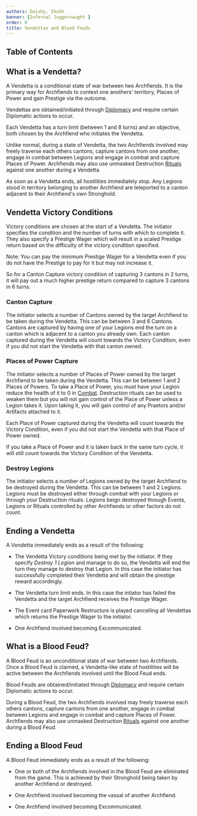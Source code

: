 ```yaml
---
authors: Doishy, ShuSh
banner: [Infernal Juggernaught ]
order: 0
title: Vendettas and Blood Feuds
---
```


## Table of Contents

## What is a Vendetta?

A Vendetta is a conditional state of war between two Archfiends. It is the
primary way for Archfiends to contest one anothers' territory, Places of Power
and gain Prestige via the outcome.

Vendettas are obtained/initiated through [Diplomacy]() and require certain
Diplomatic actions to occur.

Each Vendetta has a turn limit (between 1 and 8 turns) and an objective, both
chosen by the Archfiend who initiates the Vendetta.

Unlike normal, during a state of Vendetta, the two Archfiends involved may
freely traverse each others cantons, capture cantons from one another, engage
in combat between Legions and engage in combat and capture Places of Power.
Archfiends may also use unmasked Destruction [Rituals]() against one another
during a Vendetta.

As soon as a Vendetta ends, all hostilities immediately stop. Any Legions stood
in territory belonging to another Archfiend are teleported to a canton adjacent
to their Archfiend's own Stronghold.

## Vendetta Victory Conditions

Victory conditions are chosen at the start of a Vendetta. The initiator
specifies the condition and the number of turns with which to complete it. They
also specify a Prestige Wager which will result in a scaled Prestige return
based on the difficulty of the victory condition specified. 

Note: You can pay the minimum Prestige Wager for a Vendetta even if you do not 
have the Prestige to pay for it but may not increase it.

So for a Canton Capture victory condition of capturing 3 cantons in 2 turns, it
will pay out a much higher prestige return compared to capture 3 cantons in 6
turns.


### Canton Capture

The initiator selects a number of Cantons owned by the target Archfiend to be
taken during the Vendetta. This can be between 3 and 6 Cantons. Cantons are
captured by having one of your Legions end the turn on a canton which is 
adjacent to a canton you already own. Each canton captured during the Vendetta
will count towards the Victory Condition, even if you did not start the
Vendetta with that canton owned. 


### Places of Power Capture

The initiator selects a number of Places of Power owned by the target Archfiend 
to be taken during the Vendetta. This can be between 1 and 2 Places of Powers. 
To take a Place of Power, you must have your Legion reduce the health of it to
0 in [Combat](). Destruction rituals can be used to weaken them but you will not
gain control of the Place of Power unless a Legion takes it. Upon taking
it, you will gain control of any Praetors and/or Artifacts attached to it.

Each Place of Power captured during the Vendetta will count towards the Victory
Condition, even if you did not start the Vendetta with that Place of Power 
owned. 

If you take a Place of Power and it is taken back in the same turn cycle, it 
will still count towards the Victory Condition of the Vendetta.


### Destroy Legions

The initiator selects a number of Legions owned by the target Archfiend 
to be destroyed during the Vendetta. This can be between 1 and 2 Legions. 
Legions must be destroyed either through combat with your Legions or through
your Destruction rituals. Legions beign destroyed through Events, Legions or
Rituals controlled by other Archfiends or other factors do not count.


## Ending a Vendetta

A Vendetta immediately ends as a result of the following:

 - The Vendetta Victory conditions being met by the initiator. If they specify
   _Destroy 1 Legion_ and manage to do so, the Vendetta will end the turn they
   manage to destroy that Legion. In this case the initiator has successfully
   completed their Vendetta and will obtain the prestige reward accordingly.

 - The Vendetta turn limit ends. In this case the intiator has failed the
   Vendetta and the target Archfiend receives the Prestige Wager.

 - The Event card Paperwork Restructure is played cancelling all Vendettas which
   returns the Prestige Wager to the initiator.

 - One Archfiend involved becoming Excommunicated.


## What is a Blood Feud?

A Blood Feud is an unconditional state of war between two Archfiends. Once a
Blood Feud is claimed, a Vendetta-like state of hostilities will be active
between the Archfiends involved until the Blood Feud ends.

Blood Feuds are obtained/initiated through [Diplomacy]() and require certain
Diplomatic actions to occur.

During a Blood Feud, the two Archfiends involved may freely traverse each others
 cantons, capture cantons from one another, engage in combat between Legions and 
engage in combat and capture Places of Power. Archfiends may also use unmasked 
Destruction [Rituals]() against one another during a Blood Feud.

## Ending a Blood Feud

A Blood Feud immediately ends as a result of the following:

 - One or both of the Archfiends involved in the Blood Feud are eliminated from
   the game. This is achieved by their Stronghold being taken by another
   Archfiend or destroyed.

 - One Archfiend involved becoming the vassal of another Archfiend.

 - One Archfiend involved becoming Excommunicated.
